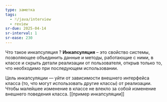 ```yaml
---
type: заметка
tags:
  - 🃏/java/interview
  - review
sr-due: 2025-04-14
sr-interval: 1
sr-ease: 230
---
```

Что такое инкапсуляция
?
**Инкапсуляция** – это свойство системы, позволяющее объединить данные и методы, работающие с ними, в классе и скрыть детали реализации от пользователя, открыв только то, что необходимо при последующем использовании.

Цель инкапсуляции — уйти от зависимости внешнего интерфейса класса (то, что могут использовать другие классы) от реализации. Чтобы малейшее изменение в классе не влекло за собой изменение внешнего поведения класса.
[[пример инкапсуляции]]